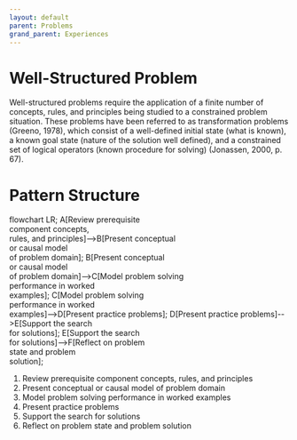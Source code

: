 ```yaml
---
layout: default
parent: Problems
grand_parent: Experiences
---
```

# Well-Structured Problem
Well-structured problems require the application of a finite number of concepts, rules, and principles being studied to a constrained problem situation. These problems have been referred to as transformation problems (Greeno, 1978), which consist of a well-defined initial state (what is known), a known goal state (nature of the solution well defined), and a constrained set of logical operators (known procedure for solving) (Jonassen, 2000, p. 67).
# Pattern Structure

<div class="mermaid">
  flowchart LR;
      A[Review prerequisite<br/>component concepts,<br/>rules, and principles]-->B[Present conceptual<br/>or causal model<br/>of problem domain];
      B[Present conceptual<br/>or causal model<br/>of problem domain]-->C[Model problem solving<br/>performance in worked<br/>examples];
      C[Model problem solving<br/>performance in worked<br/>examples]-->D[Present practice problems];
      D[Present practice problems]-->E[Support the search<br/>for solutions];
      E[Support the search<br/>for solutions]-->F[Reflect on problem<br/>state and problem<br/>solution];
</div>

1. Review prerequisite component concepts, rules, and principles
2. Present conceptual or causal model of problem domain
3. Model problem solving performance in worked examples
4. Present practice problems
5. Support the search for solutions
6. Reflect on problem state and problem solution